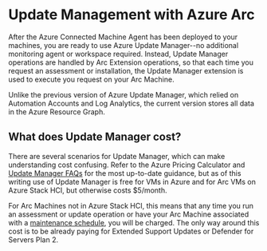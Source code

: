 # Update Management with Azure Arc

After the Azure Connected Machine Agent has been deployed to your machines, you are ready to use Azure Update Manager--no additional monitoring agent or workspace required. Instead, Update Manager operations are handled by Arc Extension operations, so that each time you request an assessment or installation, the Update Manager extension is used to execute you request on your Arc Machine.

Unlike the previous version of Azure Update Manager, which relied on Automation Accounts and Log Analytics, the current version stores all data in the Azure Resource Graph.

## What does Update Manager cost?

There are several scenarios for Update Manager, which can make understanding cost confusing. Refer to the Azure Pricing Calculator and [Update Manager FAQs](https://learn.microsoft.com/azure/update-manager/update-manager-faq) for the most up-to-date guidance, but as of this writing use of Update Manager is free for VMs in Azure and for Arc VMs on Azure Stack HCI, but otherwise costs $5/month.

For Arc Machines not in Azure Stack HCI, this means that any time you run an assessment or update operation or have your Arc Machine associated with a  [maintenance schedule](https://learn.microsoft.com/azure/virtual-machines/maintenance-configurations), you will be charged. The only way around this cost is to be already paying for Extended Support Updates or Defender for Servers Plan 2.
